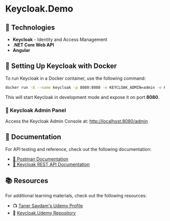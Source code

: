 # Keycloak.Demo

## 🚀 Technologies

- **Keycloak** - Identity and Access Management
- **.NET Core Web API**
- **Angular**

## 🐳 Setting Up Keycloak with Docker

To run Keycloak in a Docker container, use the following command:

```sh
docker run -d --name keycloak -p 8080:8080 -e KEYCLOAK_ADMIN=admin -e KEYCLOAK_ADMIN_PASSWORD=admin quay.io/keycloak/keycloak:25.0.2 start-dev
```

This will start Keycloak in development mode and expose it on port **8080**.

### 🔑 Keycloak Admin Panel

Access the Keycloak Admin Console at: [http://localhost:8080/admin](http://localhost:8080/admin)

## 📑 Documentation

For API testing and reference, check out the following documentation:

- [📄 Postman Documentation](https://documenter.getpostman.com/view/42215598/2sAYkBs1jY#637289c4-8776-470d-8be9-38421e9556c4)
- [📘 Keycloak REST API Documentation](https://www.keycloak.org/docs-api/latest/rest-api/index.html)

## 📚 Resources

For additional learning materials, check out the following resources:

- 📺 [Taner Saydam's Udemy Profile](https://www.udemy.com/user/taner-saydam/?kw=taner+saydam&src=sac)
- 🐙 [Keycloak.Udemy Repository](https://github.com/TanerSaydam/Keycloak.Udemy)
